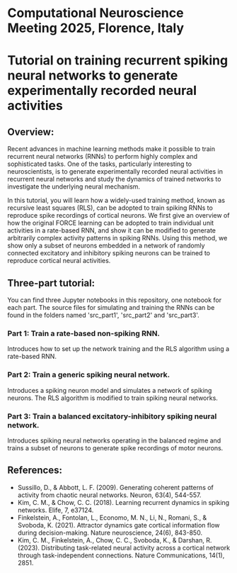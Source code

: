 # Computational Neuroscience Meeting 2025, Florence, Italy

# Tutorial on training recurrent spiking neural networks to generate experimentally recorded neural activities


## Overview:

Recent advances in machine learning methods make it possible to train recurrent neural networks (RNNs) to perform highly complex and sophisticated tasks. One of the tasks, particularly interesting to neuroscientists, is to generate experimentally recorded neural activities in recurrent neural networks and study the dynamics of trained networks to investigate the underlying neural mechanism.

In this tutorial, you will learn how a widely-used training method, known as recursive least squares (RLS), can be adopted to train spiking RNNs to reproduce spike recordings of cortical neurons. We first give an overview of how the original FORCE learning can be adopted to train individual unit activities in a rate-based RNN, and show it can be modified to generate arbitrarily complex activity patterns in spiking RNNs. Using this method, we show only a subset of neurons embedded in a network of randomly connected excitatory and inhibitory spiking neurons can be trained to reproduce cortical neural activities.

## Three-part tutorial:

You can find three Jupyter notebooks in this repository, one notebook for each part. The source files for simulating and training the RNNs can be found in the folders named 'src_part1', 'src_part2' and 'src_part3'.

### Part 1: Train a rate-based non-spiking RNN. 
Introduces how to set up the network training and the RLS algorithm using a rate-based RNN.

### Part 2: Train a generic spiking neural network. 
Introduces a spiking neuron model and simulates a network of spiking neurons. The RLS algorithm is modified to train spiking neural networks.

### Part 3: Train a balanced excitatory-inhibitory spiking neural network. 
Introduces spiking neural networks operating in the balanced regime and trains a subset of neurons to generate spike recordings of motor neurons.


## References:

* Sussillo, D., & Abbott, L. F. (2009). Generating coherent patterns of activity from chaotic neural networks. Neuron, 63(4), 544-557.
* Kim, C. M., & Chow, C. C. (2018). Learning recurrent dynamics in spiking networks. Elife, 7, e37124.
* Finkelstein, A., Fontolan, L., Economo, M. N., Li, N., Romani, S., & Svoboda, K. (2021). Attractor dynamics gate cortical information flow during decision-making. Nature neuroscience, 24(6), 843-850.
* Kim, C. M., Finkelstein, A., Chow, C. C., Svoboda, K., & Darshan, R. (2023). Distributing task-related neural activity across a cortical network through task-independent connections. Nature Communications, 14(1), 2851.